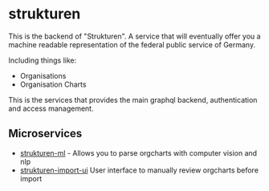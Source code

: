 # strukturen
This is the backend of "Strukturen". A service that will eventually offer you a machine readable representation of the federal public service of Germany. 

Including things like:
- Organisations
- Organisation Charts

This is the services that provides the main graphql backend, authentication and access management.

## Microservices
- [strukturen-ml](https://github.com/bundesAPI/strukturen-ml/) - Allows you to parse orgcharts with computer vision and nlp
- [strukturen-import-ui](https://github.com/bundesAPI/strukturen-import-ui/) User interface to manually review orgcharts before import
